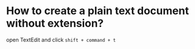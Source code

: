 # How to create a plain text document without extension? 

open TextEdit and click `shift + command + t`
